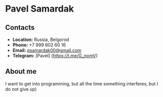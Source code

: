 # Pavel Samardak
## Contacts
* __Location:__ Russia, Belgorod
* __Phone:__ +7 999 602 60 16
* __Email:__ psamardak00@gmail.com
* __Telegram:__ [Pavel] (https://t.me/G_nomV)
## About me
I want to get into programming, but all the time something interferes, but I do not give up)
